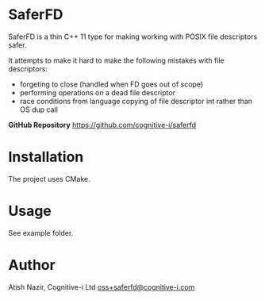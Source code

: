 SaferFD
==========================
SaferFD is a thin C++ 11 type for making working with POSIX file descriptors
safer.

It attempts to make it hard to make the following mistakes with file
descriptors:

* forgeting to close (handled when FD goes out of scope)
* performing operations on a dead file descriptor
* race conditions from language copying of file descriptor int rather than OS dup call 

**GitHub Repository**
https://github.com/cognitive-i/saferfd

Installation
============
The project uses CMake.

Usage
=====
See example folder.

Author
======
Atish Nazir, Cognitive-i Ltd oss+saferfd@cognitive-i.com

